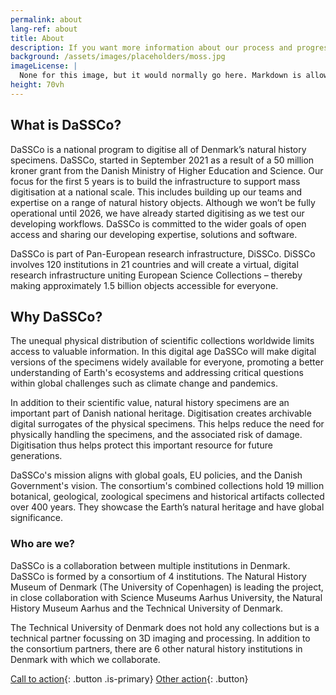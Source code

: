 ```yaml
---
permalink: about
lang-ref: about 
title: About
description: If you want more information about our process and progress, go to digitisation.
background: /assets/images/placeholders/moss.jpg
imageLicense: |
  None for this image, but it would normally go here. Markdown is allowed.
height: 70vh
---
```


## What is DaSSCo?

DaSSCo is a national program to digitise all of Denmark’s natural history specimens. DaSSCo, started in September 2021 as a result of a 50 million kroner grant from the Danish Ministry of Higher Education and Science. Our focus for the first 5 years is to build the infrastructure to support mass digitisation at a national scale. This includes building up our teams and expertise on a range of natural history objects. Although we won’t be fully operational until 2026, we have already started digitising as we test our developing workflows. DaSSCo is committed to the wider goals of open access and sharing our developing expertise, solutions and software.

DaSSCo is part of Pan-European research infrastructure, DiSSCo. DiSSCo involves 120 institutions in 21 countries and will create a virtual, digital research infrastructure uniting European Science Collections – thereby making approximately 1.5 billion objects accessible for everyone.

## Why DaSSCo?

The unequal physical distribution of scientific collections worldwide limits access to valuable information. In this digital age DaSSCo will make digital versions of the specimens widely available for everyone, promoting a better understanding of Earth's ecosystems and addressing critical questions within global challenges such as climate change and pandemics.

In addition to their scientific value, natural history specimens are an important part of Danish national heritage. Digitisation creates archivable digital surrogates of the physical specimens. This helps reduce the need for physically handling the specimens, and the associated risk of damage. Digitisation thus helps protect this important resource for future generations.

DaSSCo's mission aligns with global goals, EU policies, and the Danish Government's vision. The consortium's combined collections hold 19 million botanical, geological, zoological specimens and historical artifacts collected over 400 years. They showcase the Earth’s natural heritage and have global significance.

### Who are we?

DaSSCo is a collaboration between multiple institutions in Denmark. DaSSCo is formed by a consortium of 4 institutions. The Natural History Museum of Denmark (The University of Copenhagen) is leading the project, in close collaboration with Science Museums Aarhus University, the Natural History Museum Aarhus and the Technical University of Denmark.

The Technical University of Denmark does not hold any collections but is a technical partner focussing on 3D imaging and processing. In addition to the consortium partners, there are 6 other natural history institutions in Denmark with which we collaborate.



[Call to action](/data){: .button .is-primary} [Other action](/data){: .button}

